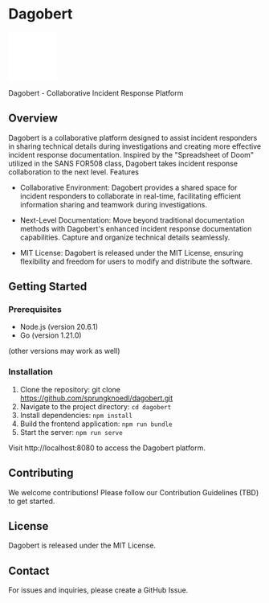 # Dagobert

![Dagobert Logo](dist/favicon.svg)

Dagobert - Collaborative Incident Response Platform

## Overview

Dagobert is a collaborative platform designed to assist incident responders in sharing technical details during investigations and creating more effective incident response documentation. Inspired by the "Spreadsheet of Doom" utilized in the SANS FOR508 class, Dagobert takes incident response collaboration to the next level.
Features

* Collaborative Environment: Dagobert provides a shared space for incident responders to collaborate in real-time, facilitating efficient information sharing and teamwork during investigations.

* Next-Level Documentation: Move beyond traditional documentation methods with Dagobert's enhanced incident response documentation capabilities. Capture and organize technical details seamlessly.

* MIT License: Dagobert is released under the MIT License, ensuring flexibility and freedom for users to modify and distribute the software.

## Getting Started

### Prerequisites

* Node.js (version 20.6.1)
* Go (version 1.21.0)

(other versions may work as well)

### Installation

1. Clone the repository: git clone https://github.com/sprungknoedl/dagobert.git
1. Navigate to the project directory: `cd dagobert`
1. Install dependencies: `npm install`
1. Build the frontend application: `npm run bundle`
1. Start the server: `npm run serve`

Visit http://localhost:8080 to access the Dagobert platform.

## Contributing

We welcome contributions! Please follow our Contribution Guidelines (TBD) to get started.

## License

Dagobert is released under the MIT License.

## Contact

For issues and inquiries, please create a GitHub Issue.